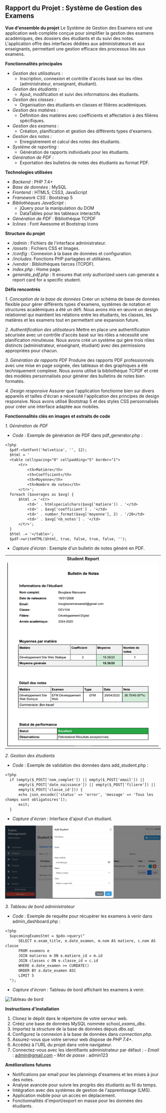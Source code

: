 ## Rapport du Projet : Système de Gestion des Examens

**Vue d'ensemble du projet**
  Le Système de Gestion des Examens est une application web complète conçue pour simplifier la gestion des examens académiques, des dossiers des étudiants et du suivi des notes. L'application offre des interfaces dédiées aux administrateurs et aux enseignants, permettant une gestion efficace des processus liés aux examens.

**Fonctionnalités principales**
  - *Gestion des utilisateurs :*
    - Inscription, connexion et contrôle d'accès basé sur les rôles (administrateur, enseignant, étudiant).
  - *Gestion des étudiants :*
    - Ajout, modification et suivi des informations des étudiants.
  - *Gestion des classes :*
    - Organisation des étudiants en classes et filières académiques.
  - *Gestion des matières :*
    - Définition des matières avec coefficients et affectation à des filières spécifiques.
  - *Gestion des examens :*
    - Création, planification et gestion des différents types d'examens.
  - *Gestion des notes :*
    - Enregistrement et calcul des notes des étudiants.
  - *Système de reporting :*
    - Génération de rapports individuels pour les étudiants.
  - *Génération de PDF :*
    - Exportation des bulletins de notes des étudiants au format PDF.

**Technologies utilisées**
  - *Backend* : PHP 7.4+
  - *Base de données* : MySQL
  - *Frontend* : HTML5, CSS3, JavaScript
  - *Framework CSS* : Bootstrap 5
  - *Bibliothèques JavaScript* :
    - jQuery pour la manipulation du DOM
    - DataTables pour les tableaux interactifs
  - *Génération de PDF* : Bibliothèque TCPDF
  - *Icônes* : Font Awesome et Bootstrap Icons

**Structure du projet**
  - */admin* : Fichiers de l'interface administrateur.
  - */assets* : Fichiers CSS et Images.
  - */config* : Connexion à la base de données et configuration.
  - */includes*: Fonctions PHP partagées et utilitaires.
  - */vendor* : Bibliothèques tierces (TCPDF).
  - *index.php* : Home page.
  - *generate_pdf.php* : It ensures that only authorized users can generate a report card for a specific student.

**Défis rencontrés**

  *1. Conception de la base de données*
  Créer un schéma de base de données flexible pour gérer différents types d'examens, systèmes de notation et structures académiques a été un défi. Nous avons mis en œuvre un design relationnel qui maintient les relations entre les étudiants, les classes, les matières et les examens tout en permettant une expansion future.

  *2. Authentification des utilisateurs*
  Mettre en place une authentification sécurisée avec un contrôle d'accès basé sur les rôles a nécessité une planification minutieuse. Nous avons créé un système qui gère trois rôles distincts (administrateur, enseignant, étudiant) avec des permissions appropriées pour chacun.

  *3. Génération de rapports PDF*
  Produire des rapports PDF professionnels avec une mise en page soignée, des tableaux et des graphiques a été techniquement complexe. Nous avons utilisé la bibliothèque TCPDF et créé des modèles personnalisés pour générer des bulletins de notes bien formatés.

  *4. Design responsive*
  Assurer que l'application fonctionne bien sur divers appareils et tailles d'écran a nécessité l'application des principes de design responsive. Nous avons utilisé Bootstrap 5 et des styles CSS personnalisés pour créer une interface adaptée aux mobiles.

**Fonctionnalités clés en images et extraits de code**

*1. Génération de PDF*
  - *Code* : Exemple de génération de PDF dans pdf_generator.php :
  ```
  <?php
    $pdf->SetFont('helvetica', '', 12);
    $html = '
    <table cellspacing="0" cellpadding="5" border="1">
        <tr>
            <th>Matière</th>
            <th>Coefficient</th>
            <th>Moyenne</th>
            <th>Nombre de notes</th>
        </tr>';
    foreach ($averages as $avg) {
        $html .= '<tr>
            <td>' . htmlspecialchars($avg['matiere']) . '</td>
            <td>' . $avg['coefficient'] . '</td>
            <td>' . number_format($avg['moyenne'], 2) . '/20</td>
            <td>' . $avg['nb_notes'] . '</td>
        </tr>';
    }
    $html .= '</table>';
    $pdf->writeHTML($html, true, false, true, false, ''); 
  ```
  - *Capture d'écran* : Exemple d'un bulletin de notes généré en PDF.
<div align="center">

<table width="100%">
  <tr>
    <td align="center">
      <strong>Student Report</strong>
    </td>
  </tr>
  <tr>
    <td align="center">
      <img src="https://github.com/BouglaceMarouane/Application-Gestion-Examen/blob/7850ee5944fc002a0ef84549ab1234d9ede750cc/images/bull.png" alt="Reports" width="500"/>
    </td>
  </tr>
</table>

</div>

*2. Gestion des étudiants*
  - *Code* : Exemple de validation des données dans add_student.php :
  ```
  <?php
    if (empty($_POST['nom_complet']) || empty($_POST['email']) || 
        empty($_POST['date_naissance']) || empty($_POST['filiere']) || 
        empty($_POST['classe_id'])) {
        echo json_encode(['status' => 'error', 'message' => 'Tous les champs sont obligatoires']);
        exit;
    }
  ```
  - *Capture d'écran* : Interface d'ajout d'un étudiant.
<div align="center">
  <img alt="Ajout étudiant" src="https://github.com/BouglaceMarouane/Application-Gestion-Examen/blob/15475cb20bea2d3ed0e7498b511729b76f7da7a6/images/addstudent.png">
</div>


*3. Tableau de bord administrateur*
  - *Code* : Exemple de requête pour récupérer les examens à venir dans admin_dashboard.php :
  ```
  <?php
    $upcomingExamsStmt = $pdo->query("
        SELECT e.exam_title, e.date_examen, m.nom AS matiere, c.nom AS classe
        FROM examens e
        JOIN matieres m ON e.matiere_id = m.id
        JOIN classes c ON e.classe_id = c.id
        WHERE e.date_examen >= CURDATE()
        ORDER BY e.date_examen ASC
        LIMIT 5
    ");
  ```
  - *Capture d'écran* : Tableau de bord affichant les examens à venir.
<img alt="Tableau de bord" src="https://via.placeholder.com/800x400?text=Tableau+de+Bord+Admin">

**Instructions d'installation**

  1. Clonez le dépôt dans le répertoire de votre serveur web.
  2. Créez une base de données MySQL nommée *school_exams_dbs*.
  3. Importez la structure de la base de données depuis *dbs.sql*.
  4. Configurez la connexion à la base de données dans *connection.php*.
  5. Assurez-vous que votre serveur web dispose de *PHP 7.4+*.
  6. Accédez à l'URL du projet dans votre navigateur.
  7. Connectez-vous avec les identifiants administrateur par défaut :
    - *Email* : admin@gmail.com
    - *Mot de passe* : admin123

**Améliorations futures**
  - Notifications par email pour les plannings d'examens et les mises à jour des notes.
  - Analyse avancée pour suivre les progrès des étudiants au fil du temps.
  - Intégration avec des systèmes de gestion de l'apprentissage (LMS).
  - Application mobile pour un accès en déplacement.
  - Fonctionnalités d'import/export en masse pour les données des étudiants.
